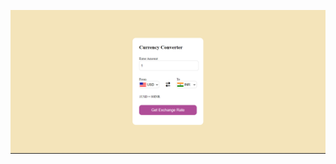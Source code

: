 ![image](https://github.com/sauravkumarverma25/currency_converter/blob/main/currency_convert_homnepage.png)
